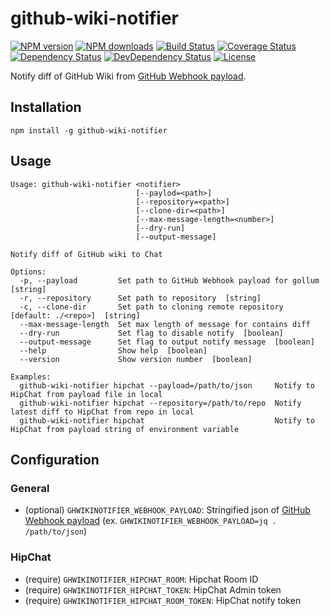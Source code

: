 # github-wiki-notifier

[![NPM version][npm-image]][npm-url]
[![NPM downloads][npm-download-image]][npm-download-url]
[![Build Status][travis-image]][travis-url]
[![Coverage Status][codecov-image]][codecov-url]
[![Dependency Status][daviddm-image]][daviddm-url]
[![DevDependency Status][daviddm-dev-image]][daviddm-dev-url]
[![License][license-image]][license-url]


Notify diff of GitHub Wiki from [GitHub Webhook payload](https://developer.github.com/v3/activity/events/types/#gollumevent).


## Installation

```
npm install -g github-wiki-notifier
```


## Usage

```
Usage: github-wiki-notifier <notifier>
                            [--paylod=<path>]
                            [--repository=<path>]
                            [--clone-dir=<path>]
                            [--max-message-length=<number>]
                            [--dry-run]
                            [--output-message]

Notify diff of GitHub wiki to Chat

Options:
  -p, --payload         Set path to GitHub Webhook payload for gollum  [string]
  -r, --repository      Set path to repository  [string]
  -c, --clone-dir       Set path to cloning remote repository [default: ./<repo>]  [string]
  --max-message-length  Set max length of message for contains diff
  --dry-run             Set flag to disable notify  [boolean]
  --output-message      Set flag to output notify message  [boolean]
  --help                Show help  [boolean]
  --version             Show version number  [boolean]

Examples:
  github-wiki-notifier hipchat --payload=/path/to/json     Notify to HipChat from payload file in local
  github-wiki-notifier hipchat --repository=/path/to/repo  Notify latest diff to HipChat from repo in local
  github-wiki-notifier hipchat                             Notify to HipChat from payload string of environment variable
```


## Configuration

### General

- (optional) `GHWIKINOTIFIER_WEBHOOK_PAYLOAD`: Stringified json of  [GitHub Webhook payload](https://developer.github.com/v3/activity/events/types/#gollumevent) (ex. `GHWIKINOTIFIER_WEBHOOK_PAYLOAD=jq . /path/to/json`)

### HipChat

- (require) `GHWIKINOTIFIER_HIPCHAT_ROOM`: Hipchat Room ID
- (require) `GHWIKINOTIFIER_HIPCHAT_TOKEN`: HipChat Admin token
- (require) `GHWIKINOTIFIER_HIPCHAT_ROOM_TOKEN`: HipChat notify token

[npm-url]: https://www.npmjs.com/package/github-wiki-notifier
[npm-image]: https://img.shields.io/npm/v/github-wiki-notifier.svg?style=flat-square
[npm-download-url]: https://www.npmjs.com/package/github-wiki-notifier
[npm-download-image]: https://img.shields.io/npm/dt/github-wiki-notifier.svg?style=flat-square
[travis-url]: https://travis-ci.org/moqada/github-wiki-notifier
[travis-image]: https://img.shields.io/travis/moqada/github-wiki-notifier.svg?style=flat-square
[daviddm-url]: https://david-dm.org/moqada/github-wiki-notifier
[daviddm-image]: https://img.shields.io/david/moqada/github-wiki-notifier.svg?style=flat-square
[daviddm-dev-url]: https://david-dm.org/moqada/github-wiki-notifier#info=devDependencies
[daviddm-dev-image]: https://img.shields.io/david/dev/moqada/github-wiki-notifier.svg?style=flat-square
[codecov-url]: https://codecov.io/github/moqada/github-wiki-notifier
[codecov-image]: https://img.shields.io/codecov/c/github/moqada/github-wiki-notifier.svg?style=flat-square
[license-url]: http://opensource.org/licenses/MIT
[license-image]: https://img.shields.io/npm/l/github-wiki-notifier.svg?style=flat-square
